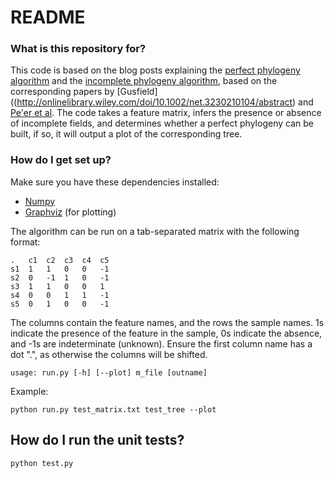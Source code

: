 # README #

### What is this repository for? ###

This code is based on the blog posts explaining the [perfect phylogeny algorithm](https://genomejigsaw.wordpress.com/2015/09/09/building-phylogenetic-trees-with-binary-traits/) and the [incomplete phylogeny algorithm](https://genomejigsaw.wordpress.com/2015/11/23/incomplete_phylogeny/), based on the corresponding papers by [Gusfield]((http://onlinelibrary.wiley.com/doi/10.1002/net.3230210104/abstract) and [Pe'er et al](http://epubs.siam.org/doi/abs/10.1137/S0097539702406510). The code takes a feature matrix, infers the presence or absence of incomplete fields, and determines whether a perfect phylogeny can be built, if so, it will output a plot of the corresponding tree. 

### How do I get set up? ###

Make sure you have these dependencies installed:

* [Numpy](http://www.numpy.org/)
* [Graphviz](http://www.graphviz.org/) (for plotting)

The algorithm can be run on a tab-separated matrix with the following format:

    .	c1	c2	c3	c4	c5
    s1	1	1	0	0	-1
    s2	0	-1	1	0	-1
    s3	1	1	0	0	1
    s4	0	0	1	1	-1
    s5	0	1	0	0	-1

The columns contain the feature names, and the rows the sample names. 1s indicate the presence of the feature in the sample, 0s indicate the absence, and -1s are indeterminate (unknown). Ensure the first column name has a dot ".", as otherwise the columns will be shifted. 

    usage: run.py [-h] [--plot] m_file [outname]

Example:

    python run.py test_matrix.txt test_tree --plot

## How do I run the unit tests? ##

    python test.py

